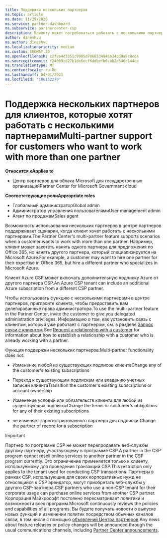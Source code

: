 ```yaml
---
title: Поддержка нескольких партнеров
ms.topic: article
ms.date: 11/29/2020
ms.service: partner-dashboard
ms.subservice: partnercenter-csp
description: Клиенту может потребоваться работать с несколькими партнерами в рамках программы поставщиков облачных решений, специализирующимися на разных услугах.
author: dineshvu
ms.author: dineshvu
ms.localizationpriority: medium
ms.custom: SEOMAY.20
ms.openlocfilehash: c2f8e4d3351c9905d7066534946b24bd9a8c8cd4
ms.sourcegitcommit: f24089cd27b1de6ecf6ddbefb6cbb2d340e144de
ms.translationtype: MT
ms.contentlocale: ru-RU
ms.lasthandoff: 04/01/2021
ms.locfileid: "106132270"
---
```

# <a name="multi-partner-support-for-customers-who-want-to-work-with-more-than-one-partner"></a><span data-ttu-id="5e2da-103">Поддержка нескольких партнеров для клиентов, которые хотят работать с несколькими партнерами</span><span class="sxs-lookup"><span data-stu-id="5e2da-103">Multi-partner support for customers who want to work with more than one partner</span></span>

<span data-ttu-id="5e2da-104">**Относится к**</span><span class="sxs-lookup"><span data-stu-id="5e2da-104">**Applies to**</span></span>

- <span data-ttu-id="5e2da-105">Центр партнеров для облака Microsoft для государственных организаций</span><span class="sxs-lookup"><span data-stu-id="5e2da-105">Partner Center for Microsoft Government cloud</span></span>

<span data-ttu-id="5e2da-106">**Соответствующие роли**</span><span class="sxs-lookup"><span data-stu-id="5e2da-106">**Appropriate roles**</span></span>

- <span data-ttu-id="5e2da-107">Глобальный администратор</span><span class="sxs-lookup"><span data-stu-id="5e2da-107">Global admin</span></span>
- <span data-ttu-id="5e2da-108">Администратор управления пользователями</span><span class="sxs-lookup"><span data-stu-id="5e2da-108">User management admin</span></span>
- <span data-ttu-id="5e2da-109">Агент по продажам</span><span class="sxs-lookup"><span data-stu-id="5e2da-109">Sales agent</span></span>

<span data-ttu-id="5e2da-110">Возможность использования нескольких партнеров в центре партнеров поддерживает сценарии, когда клиент хочет работать с несколькими партнерами.</span><span class="sxs-lookup"><span data-stu-id="5e2da-110">The Partner Center's multi-partner feature supports scenarios when a customer wants to work with more than one partner.</span></span> <span data-ttu-id="5e2da-111">Например, клиент может захотеть нанять одного партнера для предложения по Office 365, но нанять другого партнера, который специализируется на Microsoft Azure.</span><span class="sxs-lookup"><span data-stu-id="5e2da-111">For example, a customer may want to hire one partner for their expertise in Office 365, but hire a different partner who specializes in Microsoft Azure.</span></span>

<span data-ttu-id="5e2da-112">Клиент Azure CSP может включать дополнительную подписку Azure от другого партнера CSP.</span><span class="sxs-lookup"><span data-stu-id="5e2da-112">An Azure CSP tenant can include an additional Azure subscription from a different CSP partner.</span></span>

<span data-ttu-id="5e2da-113">Чтобы использовать функцию с несколькими партнерами в центре партнеров, пригласите клиента, чтобы предоставить вам делегированные права администратора.</span><span class="sxs-lookup"><span data-stu-id="5e2da-113">To use the multi-partner feature in the Partner Center, invite the customer to give you delegated administration privileges.</span></span> <span data-ttu-id="5e2da-114">Информацию о том, как установить связь с клиентом, который уже работает с партнером, см. в разделе [Запрос связи с клиентом](request-a-relationship-with-a-customer.md).</span><span class="sxs-lookup"><span data-stu-id="5e2da-114">See [Request a relationship with a customer](request-a-relationship-with-a-customer.md) for information about how to establish a relationship with a customer who is already working with a partner.</span></span>

<span data-ttu-id="5e2da-115">Функция поддержки нескольких партнеров:</span><span class="sxs-lookup"><span data-stu-id="5e2da-115">Multi-partner functionality does not:</span></span>

- <span data-ttu-id="5e2da-116">Изменение любой из существующих подписок клиента</span><span class="sxs-lookup"><span data-stu-id="5e2da-116">Change any of the customer's existing subscriptions</span></span>

- <span data-ttu-id="5e2da-117">Переход к существующим подпискам или владению учетных записей клиента</span><span class="sxs-lookup"><span data-stu-id="5e2da-117">Transition the customer's existing subscriptions or account ownership</span></span>

- <span data-ttu-id="5e2da-118">Изменение условий или обязательств клиента для любой из существующих подписок</span><span class="sxs-lookup"><span data-stu-id="5e2da-118">Change the terms or customer's obligations for any of their existing subscriptions</span></span>

- <span data-ttu-id="5e2da-119">не изменяет зарегистрированного партнера для подписки.</span><span class="sxs-lookup"><span data-stu-id="5e2da-119">Change the partner of record for a subscription</span></span>

> [!IMPORTANT]  
> <span data-ttu-id="5e2da-120">Партнер по программе CSP не может перепродавать веб-службы другому партнеру, участвующему в программе CSP.</span><span class="sxs-lookup"><span data-stu-id="5e2da-120">A partner in the CSP program cannot resell online services to another partner in the CSP program currently.</span></span> <span data-ttu-id="5e2da-121">Это ограничение применяется только к клиенту, используемому для проведения транзакций CSP.</span><span class="sxs-lookup"><span data-stu-id="5e2da-121">This restriction only applies to the tenant used for conducting CSP transactions.</span></span> <span data-ttu-id="5e2da-122">Партнеры в рамках CSP, использующие для своих корпоративных нужд не относящийся к CSP арендатор, могут приобретать веб-службы у другого CSP-партнера.</span><span class="sxs-lookup"><span data-stu-id="5e2da-122">CSP partners who use a non-CSP tenant for their corporate usage can purchase online services from another CSP partner.</span></span> <span data-ttu-id="5e2da-123">Корпорация Майкрософт постоянно пересматривает политики и возможности всех программ.</span><span class="sxs-lookup"><span data-stu-id="5e2da-123">Microsoft continuously reviews the policies and capabilities of all programs.</span></span> <span data-ttu-id="5e2da-124">Вы будете получать новости о выпуске новых функций и изменении политик посредством обычных каналов связи, в том числе с помощью [объявлений Центра партнеров](announcements/index.md).</span><span class="sxs-lookup"><span data-stu-id="5e2da-124">Any news about feature releases or policy changes will be announced through the usual communications channels, including [Partner Center announcements](announcements/index.md).</span></span>
